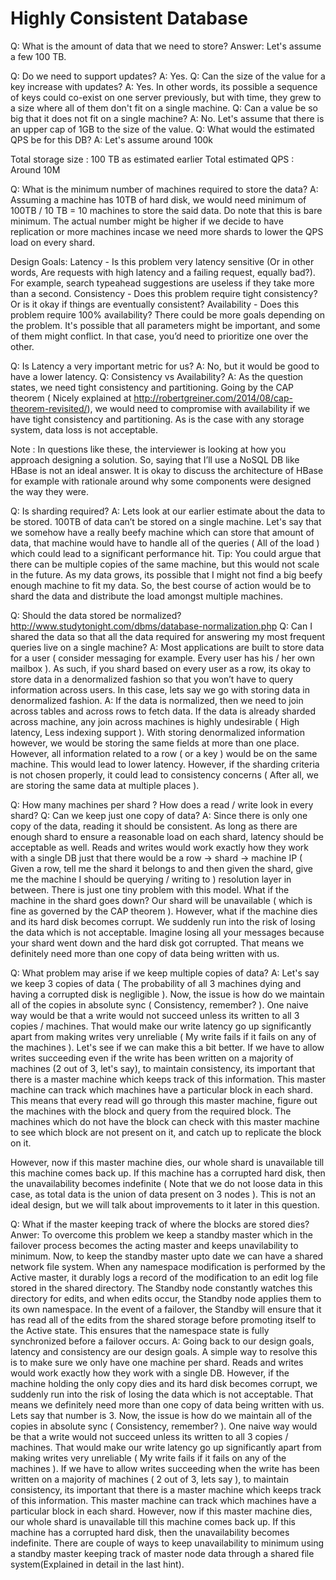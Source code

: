 # Highly Consistent Database

Q: What is the amount of data that we need to store?
Answer: Let's assume a few 100 TB.

Q: Do we need to support updates?
A: Yes.
Q: Can the size of the value for a key increase with updates?
A: Yes. In other words, its possible a sequence of keys could co-exist on one server previously, but with time, they grew to a size where all of them don't fit on a single machine.
Q: Can a value be so big that it does not fit on a single machine?
A: No. Let's assume that there is an upper cap of 1GB to the size of the value.
Q: What would the estimated QPS be for this DB?
A: Let's assume around 100k

Total storage size : 100 TB as estimated earlier
Total estimated QPS : Around 10M

Q: What is the minimum number of machines required to store the data?
A: Assuming a machine has 10TB of hard disk, we would need minimum of 100TB / 10 TB = 10 machines to store the said data. Do note that this is bare minimum. The actual number might be higher if we decide to have replication or more machines incase we need more shards to lower the QPS load on every shard.

Design Goals:
Latency - Is this problem very latency sensitive (Or in other words, Are requests with high latency and a failing request, equally bad?). For example, search typeahead suggestions are useless if they take more than a second.
Consistency - Does this problem require tight consistency? Or is it okay if things are eventually consistent?
Availability - Does this problem require 100% availability?
There could be more goals depending on the problem. It's possible that all parameters might be important, and some of them might conflict. In that case, you’d need to prioritize one over the other.

Q: Is Latency a very important metric for us?
A: No, but it would be good to have a lower latency.
Q: Consistency vs Availability?
A: As the question states, we need tight consistency and partitioning. Going by the CAP theorem ( Nicely explained at http://robertgreiner.com/2014/08/cap-theorem-revisited/), we would need to compromise with availability if we have tight consistency and partitioning. As is the case with any storage system, data loss is not acceptable.

Note : In questions like these, the interviewer is looking at how you approach designing a solution. So, saying that I’ll use a NoSQL DB like HBase is not an ideal answer. It is okay to discuss the architecture of HBase for example with rationale around why some components were designed the way they were.

Q: Is sharding required?
A: Lets look at our earlier estimate about the data to be stored. 100TB of data can’t be stored on a single machine.
Let's say that we somehow have a really beefy machine which can store that amount of data, that machine would have to handle all of the queries ( All of the load ) which could lead to a significant performance hit.
Tip: You could argue that there can be multiple copies of the same machine, but this would not scale in the future. As my data grows, its possible that I might not find a big beefy enough machine to fit my data.
So, the best course of action would be to shard the data and distribute the load amongst multiple machines.

Q: Should the data stored be normalized?
http://www.studytonight.com/dbms/database-normalization.php
Q: Can I shared the data so that all the data required for answering my most frequent queries live on a single machine?
A: Most applications are built to store data for a user ( consider messaging for example. Every user has his / her own mailbox ). As such, if you shard based on every user as a row, its okay to store data in a denormalized fashion so that you won’t have to query information across users. In this case, lets say we go with storing data in denormalized fashion.
A: If the data is normalized, then we need to join across tables and across rows to fetch data. If the data is already sharded across machine, any join across machines is highly undesirable ( High latency, Less indexing support ).
With storing denormalized information however, we would be storing the same fields at more than one place. However, all information related to a row ( or a key ) would be on the same machine. This would lead to lower latency.
However, if the sharding criteria is not chosen properly, it could lead to consistency concerns ( After all, we are storing the same data at multiple places ).

Q: How many machines per shard ? How does a read / write look in every shard?
Q: Can we keep just one copy of data?
A: Since there is only one copy of the data, reading it should be consistent. As long as there are enough shard to ensure a reasonable load on each shard, latency should be acceptable as well. Reads and writes would work exactly how they work with a single DB just that there would be a row -> shard -> machine IP ( Given a row, tell me the shard it belongs to and then given the shard, give me the machine I should be querying / writing to ) resolution layer in between.
There is just one tiny problem with this model. What if the machine in the shard goes down? Our shard will be unavailable ( which is fine as governed by the CAP theorem ). However, what if the machine dies and its hard disk becomes corrupt. We suddenly run into the risk of losing the data which is not acceptable. Imagine losing all your messages because your shard went down and the hard disk got corrupted. That means we definitely need more than one copy of data being written with us.

Q: What problem may arise if we keep multiple copies of data?
A: Let's say we keep 3 copies of data ( The probability of all 3 machines dying and having a corrupted disk is negligible ). Now, the issue is how do we maintain all of the copies in absolute sync ( Consistency, remember? ).
One naive way would be that a write would not succeed unless its written to all 3 copies / machines. That would make our write latency go up significantly apart from making writes very unreliable ( My write fails if it fails on any of the machines ). Let's see if we can make this a bit better.
If we have to allow writes succeeding even if the write has been written on a majority of machines (2 out of 3, let's say), to maintain consistency, its important that there is a master machine which keeps track of this information. This master machine can track which machines have a particular block in each shard. This means that every read will go through this master machine, figure out the machines with the block and query from the required block. The machines which do not have the block can check with this master machine to see which block are not present on it, and catch up to replicate the block on it.

However, now if this master machine dies, our whole shard is unavailable till this machine comes back up. If this machine has a corrupted hard disk, then the unavailability becomes indefinite ( Note that we do not loose data in this case, as total data is the union of data present on 3 nodes ). This is not an ideal design, but we will talk about improvements to it later in this question.

Q: What if the master keeping track of where the blocks are stored dies?
Anwer: To overcome this problem we keep a standby master which in the failover process becomes the acting master and keeps unavilability to minimum. Now, to keep the standby master upto date we can have a shared network file system. When any namespace modification is performed by the Active master, it durably logs a record of the modification to an edit log file stored in the shared directory. The Standby node constantly watches this directory for edits, and when edits occur, the Standby node applies them to its own namespace. In the event of a failover, the Standby will ensure that it has read all of the edits from the shared storage before promoting itself to the Active state. This ensures that the namespace state is fully synchronized before a failover occurs.
A: Going back to our design goals, latency and consistency are our design goals.
A simple way to resolve this is to make sure we only have one machine per shard. Reads and writes would work exactly how they work with a single DB. However, if the machine holding the only copy dies and its hard disk becomes corrupt, we suddenly run into the risk of losing the data which is not acceptable. That means we definitely need more than one copy of data being written with us. Lets say that number is 3. Now, the issue is how do we maintain all of the copies in absolute sync ( Consistency, remember? ).
One naive way would be that a write would not succeed unless its written to all 3 copies / machines. That would make our write latency go up significantly apart from making writes very unreliable ( My write fails if it fails on any of the machines ).
If we have to allow writes succeeding when the write has been written on a majority of machines ( 2 out of 3, lets say ), to maintain consistency, its important that there is a master machine which keeps track of this information. This master machine can track which machines have a particular block in each shard. However, now if this master machine dies, our whole shard is unavailable till this machine comes back up. If this machine has a corrupted hard disk, then the unavailability becomes indefinite.
There are couple of ways to keep unavailability to minimum using a standby master keeping track of master node data through a shared file system(Explained in detail in the last hint).



